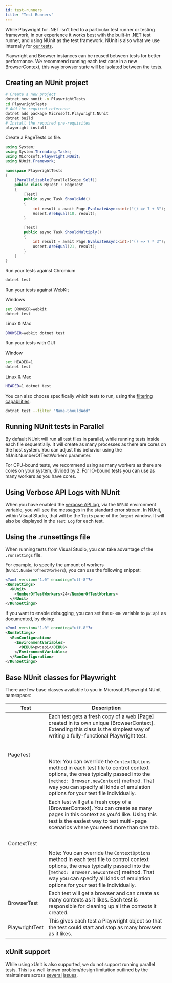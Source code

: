 ```yaml
---
id: test-runners
title: "Test Runners"
---
```


While Playwright for .NET isn't tied to a particular test runner or testing framework, in our experience
it works best with the built-in .NET test runner, and using NUnit as the test framework. NUnit is
also what we use internally for [our tests](https://github.com/microsoft/playwright-dotnet/tree/main/src/Playwright.Tests).

Playwright and Browser instances can be reused between tests for better performance. We
recommend running each test case in a new BrowserContext, this way browser state will be
isolated between the tests.

## Creating an NUnit project

```bash
# Create a new project
dotnet new nunit -n PlaywrightTests
cd PlaywrightTests
# Add the required reference
dotnet add package Microsoft.Playwright.NUnit
dotnet build
# Install the required pre-requisites
playwright install
```

Create a PageTests.cs file.

```csharp
using System;
using System.Threading.Tasks;
using Microsoft.Playwright.NUnit;
using NUnit.Framework;

namespace PlaywrightTests
{
    [Parallelizable(ParallelScope.Self)]
    public class MyTest : PageTest
    {
        [Test]
        public async Task ShouldAdd()
        {
            int result = await Page.EvaluateAsync<int>("() => 7 + 3");
            Assert.AreEqual(10, result);
        }

        [Test]
        public async Task ShouldMultiply()
        {
            int result = await Page.EvaluateAsync<int>("() => 7 * 3");
            Assert.AreEqual(21, result);
        }
    }
}
```

Run your tests against Chromium

```bash
dotnet test
```

Run your tests against WebKit

Windows

```bash
set BROWSER=webkit
dotnet test
```

Linux & Mac

```bash
BROWSER=webkit dotnet test
```

Run your tests with GUI

Window

```bash
set HEADED=1
dotnet test
```

Linux & Mac

```bash
HEADED=1 dotnet test
```

You can also choose specifically which tests to run, using the [filtering capabilities](https://docs.microsoft.com/en-us/dotnet/core/testing/selective-unit-tests?pivots=nunit):

```bash
dotnet test --filter "Name~ShouldAdd"
```

## Running NUnit tests in Parallel

By default NUnit will run all test files in parallel, while running tests inside each file sequentially. It will create as many processes as there are cores on the host system. You can adjust this behavior using the NUnit.NumberOfTestWorkers parameter.

For CPU-bound tests, we recommend using as many workers as there are cores on your system, divided by 2. For IO-bound tests you can use as many workers as you have cores.

## Using Verbose API Logs with NUnit

When you have enabled the [verbose API log](./debug.md#verbose-api-logs), via the `DEBUG` environment variable, you will see the messages in the standard error stream. In NUnit, within Visual Studio, that will be the `Tests` pane of the `Output` window. It will also be displayed in the `Test Log` for each test.

## Using the .runsettings file

When running tests from Visual Studio, you can take advantage of the `.runsettings` file.

For example, to specify the amount of workers (`NUnit.NumberOfTestWorkers`), you can use the following snippet:

```xml
<?xml version="1.0" encoding="utf-8"?>
<RunSettings>
  <NUnit>
    <NumberOfTestWorkers>24</NumberOfTestWorkers>
  </NUnit>
</RunSettings>
```

If you want to enable debugging, you can set the `DEBUG` variable to `pw:api` as documented, by doing:

```xml
<?xml version="1.0" encoding="utf-8"?>
<RunSettings>
  <RunConfiguration>
    <EnvironmentVariables>
      <DEBUG>pw:api</DEBUG>
    </EnvironmentVariables>
  </RunConfiguration>
</RunSettings>
```

## Base NUnit classes for Playwright

There are few base classes available to you in Microsoft.Playwright.NUnit namespace:

|Test          |Description|
|--------------|-----------|
|PageTest      |Each test gets a fresh copy of a web [Page] created in its own unique [BrowserContext]. Extending this class is the simplest way of writing a fully-functional Playwright test.<br></br><br></br>Note: You can override the `ContextOptions` method in each test file to control context options, the ones typically passed into the [`method: Browser.newContext`] method. That way you can specify all kinds of emulation options for your test file individually.|
|ContextTest   |Each test will get a fresh copy of a [BrowserContext]. You can create as many pages in this context as you'd like. Using this test is the easiest way to test multi-page scenarios where you need more than one tab.<br></br><br></br>Note: You can override the `ContextOptions` method in each test file to control context options, the ones typically passed into the [`method: Browser.newContext`] method. That way you can specify all kinds of emulation options for your test file individually.|
|BrowserTest   |Each test will get a browser and can create as many contexts as it likes. Each test is responsible for cleaning up all the contexts it created.|
|PlaywrightTest|This gives each test a Playwright object so that the test could start and stop as many browsers as it likes.|

## xUnit support

While using xUnit is also supported, we do not support running parallel tests. This is a well known problem/design limitation
outlined by the maintainers across [several](https://github.com/xunit/xunit/issues/2003) [issues](https://github.com/xunit/xunit/issues/2111#issuecomment-650004247).